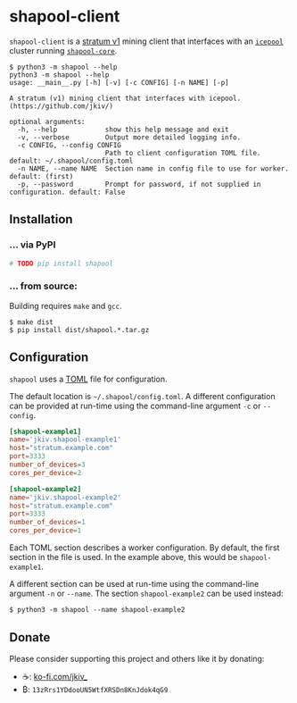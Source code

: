 # shapool-client

`shapool-client` is a [stratum v1](https://en.bitcoin.it/wiki/Stratum_mining_protocol) mining client that interfaces with an [`icepool`](https://github.com/jkiv/icepool-board) cluster running [`shapool-core`](https://github.com/jkiv/shapool-core).

```
$ python3 -m shapool --help
python3 -m shapool --help
usage: __main__.py [-h] [-v] [-c CONFIG] [-n NAME] [-p]

A stratum (v1) mining client that interfaces with icepool. (https://github.com/jkiv/)

optional arguments:
  -h, --help            show this help message and exit
  -v, --verbose         Output more detailed logging info.
  -c CONFIG, --config CONFIG
                        Path to client configuration TOML file. default: ~/.shapool/config.toml
  -n NAME, --name NAME  Section name in config file to use for worker. default: (first)
  -p, --password        Prompt for password, if not supplied in configuration. default: False
```

## Installation

### ... via PyPI

```bash
# TODO pip install shapool
```

### ... from source:

Building requires `make` and `gcc`.

```
$ make dist
$ pip install dist/shapool.*.tar.gz 
```

## Configuration

`shapool` uses a [TOML](https://github.com/toml-lang/toml) file for configuration.

The default location is `~/.shapool/config.toml`. A different configuration can be provided at run-time using the command-line argument `-c` or `--config`.

```toml
[shapool-example1]
name='jkiv.shapool-example1'
host="stratum.example.com"
port=3333
number_of_devices=3
cores_per_device=2

[shapool-example2]
name='jkiv.shapool-example2'
host="stratum.example.com"
port=3333
number_of_devices=1
cores_per_device=1
```

Each TOML section describes a worker configuration. By default, the first section in the file is used. In the example above, this would be `shapool-example1`.

A different section can be used at run-time using the command-line argument `-n` or `--name`. The section `shapool-example2` can be used instead:

```
$ python3 -m shapool --name shapool-example2
```

## Donate

Please consider supporting this project and others like it by donating:

* ☕: [ko-fi.com/jkiv_](https://ko-fi.com/jkiv_)
* ₿: `13zRrs1YDdooUN5WtfXRSDn8KnJdok4qG9`
